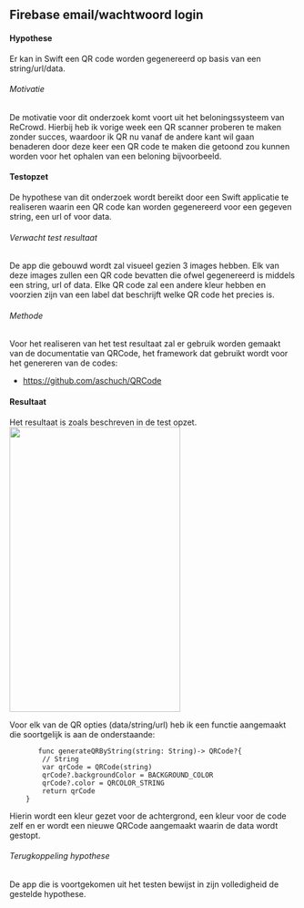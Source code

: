 Firebase email/wachtwoord login
----------------
#### Hypothese 
Er kan in Swift een QR code worden gegenereerd op basis van een string/url/data.

###### Motivatie
De motivatie voor dit onderzoek komt voort uit het beloningssysteem van ReCrowd. Hierbij heb ik vorige week een QR scanner proberen te maken zonder succes, waardoor ik QR nu vanaf de andere kant wil gaan benaderen door deze keer een QR code te maken die getoond zou kunnen worden voor het ophalen van een beloning bijvoorbeeld.

#### Testopzet
De hypothese van dit onderzoek wordt bereikt door een Swift applicatie te realiseren waarin een QR code kan worden gegenereerd voor een gegeven string, een url of voor data.

###### Verwacht test resultaat
De app die gebouwd wordt zal visueel gezien 3 images hebben. Elk van deze images zullen een QR code bevatten die ofwel gegenereerd is middels een string, url of data. Elke QR code zal een andere kleur hebben en voorzien zijn van een label dat beschrijft welke QR code het precies is.

###### Methode
Voor het realiseren van het test resultaat zal er gebruik worden gemaakt van de documentatie van QRCode, het framework dat gebruikt wordt voor het genereren van de codes:
* https://github.com/aschuch/QRCode

#### Resultaat

Het resultaat is zoals beschreven in de test opzet.
<br><img src="https://i.imgur.com/0vhgVh2.png" width="300" height="500"><br>

Voor elk van de QR opties (data/string/url) heb ik een functie aangemaakt die soortgelijk is aan de onderstaande:
```
       func generateQRByString(string: String)-> QRCode?{
        // String
        var qrCode = QRCode(string)
        qrCode?.backgroundColor = BACKGROUND_COLOR
        qrCode?.color = QRCOLOR_STRING
        return qrCode
    }
```
Hierin wordt een kleur gezet voor de achtergrond, een kleur voor de code zelf en er wordt een nieuwe QRCode aangemaakt waarin de data wordt gestopt.

###### Terugkoppeling hypothese
De app die is voortgekomen uit het testen bewijst in zijn volledigheid de gestelde hypothese.

